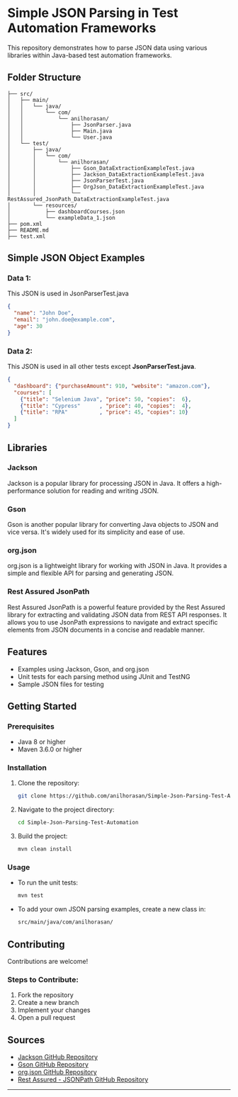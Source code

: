 # Simple JSON Parsing in Test Automation Frameworks

This repository demonstrates how to parse JSON data using various libraries within Java-based test automation frameworks.


## Folder Structure

```
├── src/
│   ├── main/
│   │   └── java/
│   │       └── com/
│   │           └── anilhorasan/
│   │               ├── JsonParser.java
│   │               ├── Main.java
│   │               └── User.java
│   └── test/
│       ├── java/
│       │   └── com/
│       │       └── anilhorasan/
│       │           ├── Gson_DataExtractionExampleTest.java
│       │           ├── Jackson_DataExtractionExampleTest.java
│       │           ├── JsonParserTest.java
│       │           ├── OrgJson_DataExtractionExampleTest.java
│       │           └── RestAssured_JsonPath_DataExtractionExampleTest.java
│       └── resources/
│           ├── dashboardCourses.json
│           └── exampleData_1.json
├── pom.xml
├── README.md
├── test.xml
```


## Simple JSON Object Examples

### Data 1: 

This JSON is used in JsonParserTest.java

```json
{
  "name": "John Doe",
  "email": "john.doe@example.com",
  "age": 30
}
```

### Data 2: 
This JSON is used in all other tests except **JsonParserTest.java**.
```json
{
  "dashboard": {"purchaseAmount": 910, "website": "amazon.com"},
  "courses": [
    {"title": "Selenium Java", "price": 50, "copies":  6},
    {"title": "Cypress"      , "price": 40, "copies":  4},
    {"title": "RPA"          , "price": 45, "copies": 10}
  ]
}
```


## Libraries

### Jackson
Jackson is a popular library for processing JSON in Java. It offers a high-performance solution for reading and writing JSON.

### Gson
Gson is another popular library for converting Java objects to JSON and vice versa. It's widely used for its simplicity and ease of use.

### org.json
org.json is a lightweight library for working with JSON in Java. It provides a simple and flexible API for parsing and generating JSON.

### Rest Assured JsonPath
Rest Assured JsonPath is a powerful feature provided by the Rest Assured library for extracting and validating JSON data from REST API responses. It allows you to use JsonPath expressions to navigate and extract specific elements from JSON documents in a concise and readable manner.

## Features

- Examples using Jackson, Gson, and org.json
- Unit tests for each parsing method using JUnit and TestNG
- Sample JSON files for testing

## Getting Started

### Prerequisites

- Java 8 or higher
- Maven 3.6.0 or higher

### Installation

1. Clone the repository:

   ```bash
   git clone https://github.com/anilhorasan/Simple-Json-Parsing-Test-Automation.git
   ```

2. Navigate to the project directory:
    ```bash
    cd Simple-Json-Parsing-Test-Automation
    ```

3. Build the project:

    ```bash
    mvn clean install
    ```

### Usage
* To run the unit tests:
    ```bash
    mvn test
    ```

* To add your own JSON parsing examples, create a new class in:
    ```bash
    src/main/java/com/anilhorasan/
    ```

## Contributing

Contributions are welcome!

### Steps to Contribute:
1. Fork the repository
2. Create a new branch
3. Implement your changes
4. Open a pull request


## Sources

- [Jackson GitHub Repository](https://github.com/FasterXML/jackson)
- [Gson GitHub Repository](https://github.com/google/gson)
- [org.json GitHub Repository](https://github.com/stleary/JSON-java)
- [Rest Assured - JSONPath GitHub Repository](https://github.com/rest-assured/rest-assured/tree/master/json-path)

---
